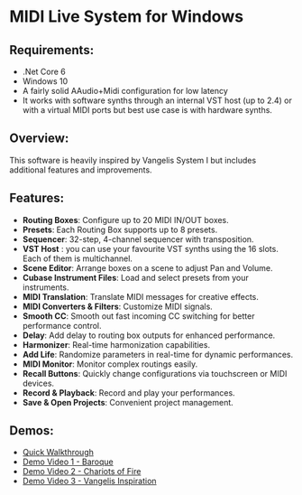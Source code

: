 # MIDI Live System for Windows

## Requirements:
- .Net Core 6
- Windows 10
- A fairly solid AAudio+Midi configuration for low latency
- It works with software synths through an internal VST host (up to 2.4) or with a virtual MIDI ports but best use case is with hardware synths.

## Overview:
This software is heavily inspired by Vangelis System I but includes additional features and improvements.

## Features:
- **Routing Boxes**: Configure up to 20 MIDI IN/OUT boxes.
- **Presets**: Each Routing Box supports up to 8 presets.
- **Sequencer**: 32-step, 4-channel sequencer with transposition.
- **VST Host** : you can use your favourite VST synths using the 16 slots. Each of them is multichannel. 
- **Scene Editor**: Arrange boxes on a scene to adjust Pan and Volume.
- **Cubase Instrument Files**: Load and select presets from your instruments.
- **MIDI Translation**: Translate MIDI messages for creative effects.
- **MIDI Converters & Filters**: Customize MIDI signals.
- **Smooth CC**: Smooth out fast incoming CC switching for better performance control.
- **Delay**: Add delay to routing box outputs for enhanced performance.
- **Harmonizer**: Real-time harmonization capabilities.
- **Add Life**: Randomize parameters in real-time for dynamic performances.
- **MIDI Monitor**: Monitor complex routings easily.
- **Recall Buttons**: Quickly change configurations via touchscreen or MIDI devices.
- **Record & Playback**: Record and play your performances.
- **Save & Open Projects**: Convenient project management.

## Demos:
- [Quick Walkthrough](https://www.youtube.com/watch?v=-oNShHc2WL4)
- [Demo Video 1 - Baroque](https://www.youtube.com/watch?v=pwLsHsf5Pt4)
- [Demo Video 2 - Chariots of Fire](https://www.youtube.com/watch?v=MOZJ4vDwuRk)
- [Demo Video 3 - Vangelis Inspiration](https://www.youtube.com/watch?v=ciOBDNWudrY)

